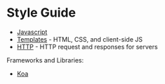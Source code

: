 # Style Guide

- [Javascript](javascript.md)
- [Templates](templates.md) - HTML, CSS, and client-side JS
- [HTTP](http.md) - HTTP request and responses for servers

Frameworks and Libraries:

- [Koa](koa.md)
